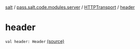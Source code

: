 [salt](../../index.md) / [pass.salt.code.modules.server](../index.md) / [HTTPTransport](index.md) / [header](./header.md)

# header

`val header: Header` [(source)](https://github.com/kurbaniec-tgm/salt/tree/master/code/modules/server/HTTPTransport.kt#L6)